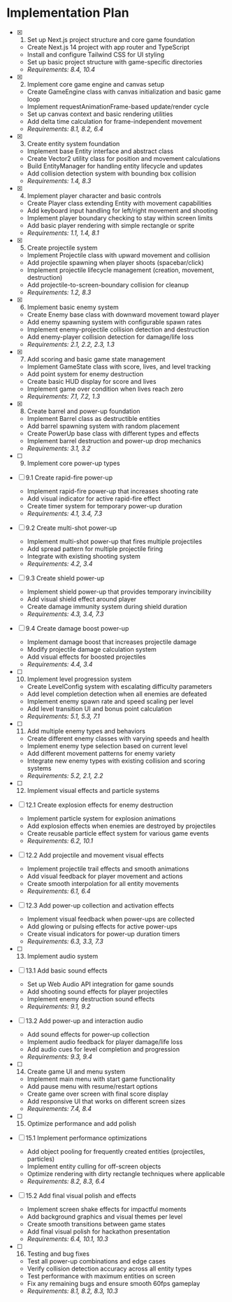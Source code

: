 # Implementation Plan

- [x] 1. Set up Next.js project structure and core game foundation




  - Create Next.js 14 project with app router and TypeScript
  - Install and configure Tailwind CSS for UI styling
  - Set up basic project structure with game-specific directories
  - _Requirements: 8.4, 10.4_

- [x] 2. Implement core game engine and canvas setup



  - Create GameEngine class with canvas initialization and basic game loop
  - Implement requestAnimationFrame-based update/render cycle
  - Set up canvas context and basic rendering utilities
  - Add delta time calculation for frame-independent movement
  - _Requirements: 8.1, 8.2, 6.4_

- [x] 3. Create entity system foundation



  - Implement base Entity interface and abstract class
  - Create Vector2 utility class for position and movement calculations
  - Build EntityManager for handling entity lifecycle and updates
  - Add collision detection system with bounding box collision
  - _Requirements: 1.4, 8.3_

- [x] 4. Implement player character and basic controls



  - Create Player class extending Entity with movement capabilities
  - Add keyboard input handling for left/right movement and shooting
  - Implement player boundary checking to stay within screen limits
  - Add basic player rendering with simple rectangle or sprite
  - _Requirements: 1.1, 1.4, 8.1_

- [x] 5. Create projectile system



  - Implement Projectile class with upward movement and collision
  - Add projectile spawning when player shoots (spacebar/click)
  - Implement projectile lifecycle management (creation, movement, destruction)
  - Add projectile-to-screen-boundary collision for cleanup
  - _Requirements: 1.2, 8.3_

- [x] 6. Implement basic enemy system



  - Create Enemy base class with downward movement toward player
  - Add enemy spawning system with configurable spawn rates
  - Implement enemy-projectile collision detection and destruction
  - Add enemy-player collision detection for damage/life loss
  - _Requirements: 2.1, 2.2, 2.3, 1.3_

- [x] 7. Add scoring and basic game state management



  - Implement GameState class with score, lives, and level tracking
  - Add point system for enemy destruction
  - Create basic HUD display for score and lives
  - Implement game over condition when lives reach zero
  - _Requirements: 7.1, 7.2, 1.3_

- [x] 8. Create barrel and power-up foundation



  - Implement Barrel class as destructible entities
  - Add barrel spawning system with random placement
  - Create PowerUp base class with different types and effects
  - Implement barrel destruction and power-up drop mechanics
  - _Requirements: 3.1, 3.2_

- [ ] 9. Implement core power-up types
- [ ] 9.1 Create rapid-fire power-up
  - Implement rapid-fire power-up that increases shooting rate
  - Add visual indicator for active rapid-fire effect
  - Create timer system for temporary power-up duration
  - _Requirements: 4.1, 3.4, 7.3_

- [ ] 9.2 Create multi-shot power-up
  - Implement multi-shot power-up that fires multiple projectiles
  - Add spread pattern for multiple projectile firing
  - Integrate with existing shooting system
  - _Requirements: 4.2, 3.4_

- [ ] 9.3 Create shield power-up
  - Implement shield power-up that provides temporary invincibility
  - Add visual shield effect around player
  - Create damage immunity system during shield duration
  - _Requirements: 4.3, 3.4, 7.3_

- [ ] 9.4 Create damage boost power-up
  - Implement damage boost that increases projectile damage
  - Modify projectile damage calculation system
  - Add visual effects for boosted projectiles
  - _Requirements: 4.4, 3.4_

- [ ] 10. Implement level progression system
  - Create LevelConfig system with escalating difficulty parameters
  - Add level completion detection when all enemies are defeated
  - Implement enemy spawn rate and speed scaling per level
  - Add level transition UI and bonus point calculation
  - _Requirements: 5.1, 5.3, 7.1_

- [ ] 11. Add multiple enemy types and behaviors
  - Create different enemy classes with varying speeds and health
  - Implement enemy type selection based on current level
  - Add different movement patterns for enemy variety
  - Integrate new enemy types with existing collision and scoring systems
  - _Requirements: 5.2, 2.1, 2.2_

- [ ] 12. Implement visual effects and particle systems
- [ ] 12.1 Create explosion effects for enemy destruction
  - Implement particle system for explosion animations
  - Add explosion effects when enemies are destroyed by projectiles
  - Create reusable particle effect system for various game events
  - _Requirements: 6.2, 10.1_

- [ ] 12.2 Add projectile and movement visual effects
  - Implement projectile trail effects and smooth animations
  - Add visual feedback for player movement and actions
  - Create smooth interpolation for all entity movements
  - _Requirements: 6.1, 6.4_

- [ ] 12.3 Add power-up collection and activation effects
  - Implement visual feedback when power-ups are collected
  - Add glowing or pulsing effects for active power-ups
  - Create visual indicators for power-up duration timers
  - _Requirements: 6.3, 3.3, 7.3_

- [ ] 13. Implement audio system
- [ ] 13.1 Add basic sound effects
  - Set up Web Audio API integration for game sounds
  - Add shooting sound effects for player projectiles
  - Implement enemy destruction sound effects
  - _Requirements: 9.1, 9.2_

- [ ] 13.2 Add power-up and interaction audio
  - Add sound effects for power-up collection
  - Implement audio feedback for player damage/life loss
  - Add audio cues for level completion and progression
  - _Requirements: 9.3, 9.4_

- [ ] 14. Create game UI and menu system
  - Implement main menu with start game functionality
  - Add pause menu with resume/restart options
  - Create game over screen with final score display
  - Add responsive UI that works on different screen sizes
  - _Requirements: 7.4, 8.4_

- [ ] 15. Optimize performance and add polish
- [ ] 15.1 Implement performance optimizations
  - Add object pooling for frequently created entities (projectiles, particles)
  - Implement entity culling for off-screen objects
  - Optimize rendering with dirty rectangle techniques where applicable
  - _Requirements: 8.2, 8.3, 6.4_

- [ ] 15.2 Add final visual polish and effects
  - Implement screen shake effects for impactful moments
  - Add background graphics and visual themes per level
  - Create smooth transitions between game states
  - Add final visual polish for hackathon presentation
  - _Requirements: 6.4, 10.1, 10.3_

- [ ] 16. Testing and bug fixes
  - Test all power-up combinations and edge cases
  - Verify collision detection accuracy across all entity types
  - Test performance with maximum entities on screen
  - Fix any remaining bugs and ensure smooth 60fps gameplay
  - _Requirements: 8.1, 8.2, 8.3, 10.3_